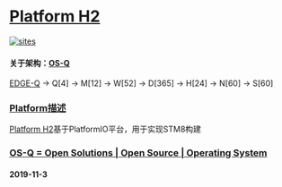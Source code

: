 ﻿# [Platform H2](https://github.com/OS-Q/H2)
[![sites](http://182.61.61.133//resources/OS-Q.png)](http://www.OS-Q.com)
#### 关于架构：[OS-Q](https://github.com/OS-Q)
[EDGE-Q](https://github.com/OS-Q/EDGE-Q) -> Q[4] -> M[12] -> W[52] -> D[365] -> H[24] -> N[60] -> S[60]
### [Platform描述](https://github.com/OS-Q/H2/wiki) 

[Platform H2](https://github.com/OS-Q/H2)基于PlatformIO平台，用于实现STM8构建

### [OS-Q = Open Solutions | Open Source |  Operating System ](http://www.OS-Q.com/H2)
####  2019-11-3